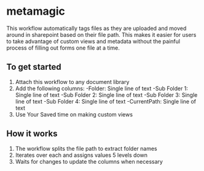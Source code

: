 # metamagic
This workflow automatically tags files as they are uploaded and moved around in sharepoint based on their file path. This makes it easier for users to take advantage of custom views and metadata without the painful process of filling out forms one file at a time. 

## To get started
1. Attach this workflow to any document library
2. Add the following columns:
-Folder: Single line of text
-Sub Folder 1: Single line of text
-Sub Folder 2: Single line of text
-Sub Folder 3: Single line of text
-Sub Folder 4: Single line of text
-CurrentPath: Single line of text
3. Use Your Saved time on making custom views

## How it works
1. The workflow splits the file path to extract folder names
2. Iterates over each and assigns values 5 levels down
3. Waits for changes to update the columns when necessary
